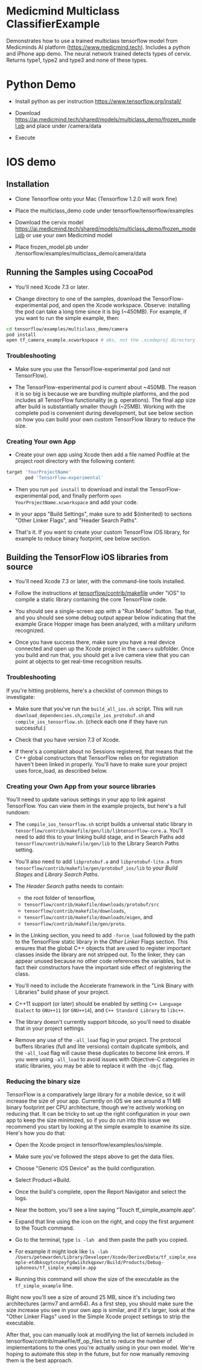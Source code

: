 # Medicmind Multiclass ClassifierExample

Demonstrates how to use a trained multiclass tensorflow model from Medicminds AI platform (https://www.medicmind.tech). Includes a python and iPhone app demo. The neural network trained detects types of cervix. Returns type1, type2 and type3 and none of these types.

# Python Demo
 - Install python as per instruction https://www.tensorflow.org/install/
 
 - Download https://ai.medicmind.tech/shared/models/multiclass_demo/frozen_model.pb and place under /camera/data
 
 - Execute 
 
# IOS demo
## Installation
 - Clone Tensorflow onto your Mac (Tensorflow 1.2.0 will work fine) 

 - Place the multiclass_demo code under tensorflow/tensorflow/examples

 - Download the cervix model https://ai.medicmind.tech/shared/models/multiclass_demo/frozen_model.pb  or use your own Medicmind model

 - Place frozen_model.pb under /tensorflow/examples/multiclass_demo/camera/data

## Running the Samples using CocoaPod
 - You'll need Xcode 7.3 or later.

 - Change directory to one of the samples, download the TensorFlow-experimental
   pod, and open the Xcode workspace. Observe: installing the pod can take a
   long time since it is big (~450MB). For example, if you want to run the
   simple example, then:
```bash
cd tensorflow/examples/multiclass_demo/camera
pod install
open tf_camera_example.xcworkspace # obs, not the .xcodeproj directory
```

### Troubleshooting

 - Make sure you use the TensorFlow-experimental pod (and not TensorFlow).

 - The TensorFlow-experimental pod is current about ~450MB. The reason it is
   so big is because we are bundling multiple platforms, and the pod includes
   all TensorFlow functionality (e.g. operations). The final app size after
   build is substantially smaller though (~25MB). Working with the complete
   pod is convenient during development, but see below section on how you can
   build your own custom TensorFlow library to reduce the size.

### Creating Your own App

 - Create your own app using Xcode then add a file named Podfile at the project
   root directory with the following content:
```bash
target 'YourProjectName'
       pod 'TensorFlow-experimental'
```

 - Then you run ```pod install``` to download and install the
 TensorFlow-experimental pod, and finally perform
 ```open YourProjectName.xcworkspace``` and add your code.

 - In your apps "Build Settings", make sure to add $(inherited) to sections
   "Other Linker Flags", and "Header Search Paths".

 - That's it. If you want to create your custom TensorFlow iOS library, for
   example to reduce binary footprint, see below section.

## Building the TensorFlow iOS libraries from source

 - You'll need Xcode 7.3 or later, with the command-line tools installed.

 - Follow the instructions at
   [tensorflow/contrib/makefile](https://github.com/tensorflow/tensorflow/tree/master/tensorflow/contrib/makefile)
   under "iOS" to compile a static library containing the core TensorFlow code.

 - You should see a single-screen app with a "Run Model" button. Tap that, and
   you should see some debug output appear below indicating that the example
   Grace Hopper image has been analyzed, with a military uniform recognized.

 - Once you have success there, make sure you have a real device connected and
   open up the Xcode project in the `camera` subfolder. Once you build and run
   that, you should get a live camera view that you can point at objects to get
   real-time recognition results.

### Troubleshooting

If you're hitting problems, here's a checklist of common things to investigate:

 - Make sure that you've run the `build_all_ios.sh` script.
   This will run `download_dependencies.sh`,`compile_ios_protobuf.sh` and `compile_ios_tensorflow.sh`.
   (check each one if they have run successful.)

 - Check that you have version 7.3 of Xcode.

 - If there's a complaint about no Sessions registered, that means that the C++
   global constructors that TensorFlow relies on for registration haven't been
   linked in properly. You'll have to make sure your project uses force_load, as
   described below.

### Creating your Own App from your source libraries

You'll need to update various settings in your app to link against
TensorFlow. You can view them in the example projects, but here's a full
rundown:

 - The `compile_ios_tensorflow.sh` script builds a universal static library in
   `tensorflow/contrib/makefile/gen/lib/libtensorflow-core.a`. You'll need to add
   this to your linking build stage, and in Search Paths add
   `tensorflow/contrib/makefile/gen/lib` to the Library Search Paths setting.

 - You'll also need to add `libprotobuf.a` and `libprotobuf-lite.a` from
   `tensorflow/contrib/makefile/gen/protobuf_ios/lib` to your _Build Stages_ and
   _Library Search Paths_.

 - The _Header Search_ paths needs to contain:
   - the root folder of tensorflow,
   - `tensorflow/contrib/makefile/downloads/protobuf/src`
   - `tensorflow/contrib/makefile/downloads`,
   - `tensorflow/contrib/makefile/downloads/eigen`, and
   - `tensorflow/contrib/makefile/gen/proto`.

 - In the Linking section, you need to add `-force_load` followed by the path to
   the TensorFlow static library in the _Other Linker_ Flags section. This ensures
   that the global C++ objects that are used to register important classes
   inside the library are not stripped out. To the linker, they can appear
   unused because no other code references the variables, but in fact their
   constructors have the important side effect of registering the class.

 - You'll need to include the Accelerate framework in the "Link Binary with
   Libraries" build phase of your project.

 - C++11 support (or later) should be enabled by setting `C++ Language Dialect` to
   `GNU++11` (or `GNU++14`), and `C++ Standard Library` to `libc++`.

 - The library doesn't currently support bitcode, so you'll need to disable that
   in your project settings.

 - Remove any use of the `-all_load` flag in your project. The protocol buffers
   libraries (full and lite versions) contain duplicate symbols, and the
   `-all_load` flag will cause these duplicates to become link errors. If you
   were using `-all_load` to avoid issues with Objective-C categories in static
   libraries, you may be able to replace it with the `-ObjC` flag.

### Reducing the binary size

TensorFlow is a comparatively large library for a mobile device, so it will
increase the size of your app. Currently on iOS we see around a 11 MB binary
footprint per CPU architecture, though we're actively working on reducing that.
It can be tricky to set up the right configuration in your own app to keep the
size minimized, so if you do run into this issue we recommend you start by
looking at the simple example to examine its size. Here's how you do that:

 - Open the Xcode project in tensorflow/examples/ios/simple.

 - Make sure you've followed the steps above to get the data files.

 - Choose "Generic iOS Device" as the build configuration.

 - Select Product->Build.

 - Once the build's complete, open the Report Navigator and select the logs.

 - Near the bottom, you'll see a line saying "Touch tf_simple_example.app".

 - Expand that line using the icon on the right, and copy the first argument to
   the Touch command.

 - Go to the terminal, type `ls -lah ` and then paste the path you copied.

 - For example it might look like `ls -lah /Users/petewarden/Library/Developer/Xcode/DerivedData/tf_simple_example-etdbksqytcnzeyfgdwiihzkqpxwr/Build/Products/Debug-iphoneos/tf_simple_example.app`

 - Running this command will show the size of the executable as the
   `tf_simple_example` line.

Right now you'll see a size of around 25 MB, since it's including two
architectures (armv7 and arm64). As a first step, you should make sure the size
increase you see in your own app is similar, and if it's larger, look at the
"Other Linker Flags" used in the Simple Xcode project settings to strip the
executable.

After that, you can manually look at modifying the list of kernels
included in tensorflow/contrib/makefile/tf_op_files.txt to reduce the number of
implementations to the ones you're actually using in your own model. We're
hoping to automate this step in the future, but for now manually removing them
is the best approach.
